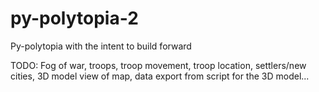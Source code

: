 # py-polytopia-2
Py-polytopia with the intent to build forward

TODO:
Fog of war, troops, troop movement, troop location, settlers/new cities, 3D model view of map, data export from script for the 3D model...
